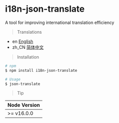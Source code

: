 # i18n-json-translate

A tool for improving international translation efficiency

> Translations

- en [English](readme/README.en_us.md)
- zh_CN [简体中文](readme/README.zh_cn.md)

> Installation

```bash
# npm
$ npm install i18n-json-translate

# Usage
$ json-translate
```

> Tip

| Node Version |
| ------------ |
| >= v16.0.0   |

